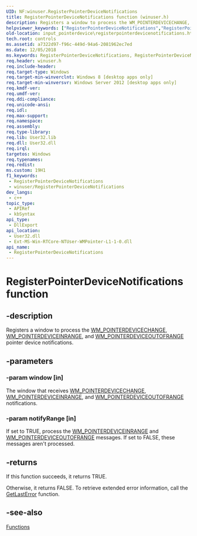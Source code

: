 ```yaml
---
UID: NF:winuser.RegisterPointerDeviceNotifications
title: RegisterPointerDeviceNotifications function (winuser.h)
description: Registers a window to process the WM_POINTERDEVICECHANGE, WM_POINTERDEVICEINRANGE, and WM_POINTERDEVICEOUTOFRANGE pointer device notifications.
helpviewer_keywords: ["RegisterPointerDeviceNotifications","RegisterPointerDeviceNotifications function","input_pointerdevice.registerpointerdevicenotifications","unifiedinputstack.registerpointerdevicenotifications","winuser/RegisterPointerDeviceNotifications"]
old-location: input_pointerdevice\registerpointerdevicenotifications.htm
tech.root: controls
ms.assetid: a7322d97-f96c-449d-94a6-2081962ec7ed
ms.date: 12/05/2018
ms.keywords: RegisterPointerDeviceNotifications, RegisterPointerDeviceNotifications function, input_pointerdevice.registerpointerdevicenotifications, unifiedinputstack.registerpointerdevicenotifications, winuser/RegisterPointerDeviceNotifications
req.header: winuser.h
req.include-header: 
req.target-type: Windows
req.target-min-winverclnt: Windows 8 [desktop apps only]
req.target-min-winversvr: Windows Server 2012 [desktop apps only]
req.kmdf-ver: 
req.umdf-ver: 
req.ddi-compliance: 
req.unicode-ansi: 
req.idl: 
req.max-support: 
req.namespace: 
req.assembly: 
req.type-library: 
req.lib: User32.lib
req.dll: User32.dll
req.irql: 
targetos: Windows
req.typenames: 
req.redist: 
ms.custom: 19H1
f1_keywords:
 - RegisterPointerDeviceNotifications
 - winuser/RegisterPointerDeviceNotifications
dev_langs:
 - c++
topic_type:
 - APIRef
 - kbSyntax
api_type:
 - DllExport
api_location:
 - User32.dll
 - Ext-MS-Win-RTCore-NTUser-WMPointer-L1-1-0.dll
api_name:
 - RegisterPointerDeviceNotifications
---
```


# RegisterPointerDeviceNotifications function


## -description

Registers a window to process the <a href="https://docs.microsoft.com/previous-versions/windows/desktop/inputmsg/wm-pointerdevicechange">WM_POINTERDEVICECHANGE</a>,
<a href="https://docs.microsoft.com/previous-versions/windows/desktop/inputmsg/wm-pointerdeviceinrange">WM_POINTERDEVICEINRANGE</a>, and
<a href="https://docs.microsoft.com/previous-versions/windows/desktop/inputmsg/wm-pointerdeviceoutofrange">WM_POINTERDEVICEOUTOFRANGE</a> pointer device notifications.

## -parameters

### -param window [in]

The window that receives <a href="https://docs.microsoft.com/previous-versions/windows/desktop/inputmsg/wm-pointerdevicechange">WM_POINTERDEVICECHANGE</a>,
<a href="https://docs.microsoft.com/previous-versions/windows/desktop/inputmsg/wm-pointerdeviceinrange">WM_POINTERDEVICEINRANGE</a>, and
<a href="https://docs.microsoft.com/previous-versions/windows/desktop/inputmsg/wm-pointerdeviceoutofrange">WM_POINTERDEVICEOUTOFRANGE</a> notifications.

### -param notifyRange [in]

If set to TRUE, process the <a href="https://docs.microsoft.com/previous-versions/windows/desktop/inputmsg/wm-pointerdeviceinrange">WM_POINTERDEVICEINRANGE</a> and
<a href="https://docs.microsoft.com/previous-versions/windows/desktop/inputmsg/wm-pointerdeviceoutofrange">WM_POINTERDEVICEOUTOFRANGE</a> messages. If set to FALSE, these messages aren't processed.

## -returns

If this function succeeds, it returns TRUE.
 
Otherwise, it returns FALSE. To retrieve extended error information, call the <a href="https://docs.microsoft.com/windows/desktop/api/errhandlingapi/nf-errhandlingapi-getlasterror">GetLastError</a> function.

## -see-also

<a href="https://docs.microsoft.com/previous-versions/windows/desktop/input_pointerdevice/functions">Functions</a>

